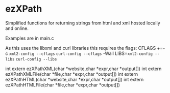 # ezXPath
Simplified functions for returning strings from html and xml hosted locally and online.

Examples are in main.c

As this uses the libxml and curl libraries this requires the flags:
CFLAGS +=-c `xml2-config --cflags` `curl-config --cflags` -Wall
LIBS=`xml2-config --libs` `curl-config --libs`

int extern ezXPathXML(char *website,char *expr,char *output[])
int extern ezXPathXMLFile(char *file,char *expr,char *output[])
int extern ezXPathHTML(char *website,char *expr,char *output[])
int extern ezXPathHTMLFile(char *file,char *expr,char *output[])
